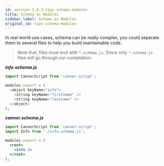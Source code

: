 ```yaml
---
id: version-2.8.3-tips-schema-modules
title: Schema as Modules
sidebar_label: Schema as Modules
original_id: tips-schema-modules
---
```


In real world use cases, schema can be really complex, you could seperate them to several files to help you build maintainable code.

> Note that, files must end with `*.schema.js`. Since only `*.schema.js` files will go through our compilation.

***info.schema.js***

```js
import CannerScript from 'canner-script';

modules.export = (
  <object keyName="info">
    <string keyName="firstname" />
    <string keyName="lastname" />
  </object>
);
```

***canner.schema.js***
```jsx
import CannerScript from 'canner-script';
import Info from './info.schema.js';

modules.export = (
  <root>
    <Info />
  </root>
);
```
